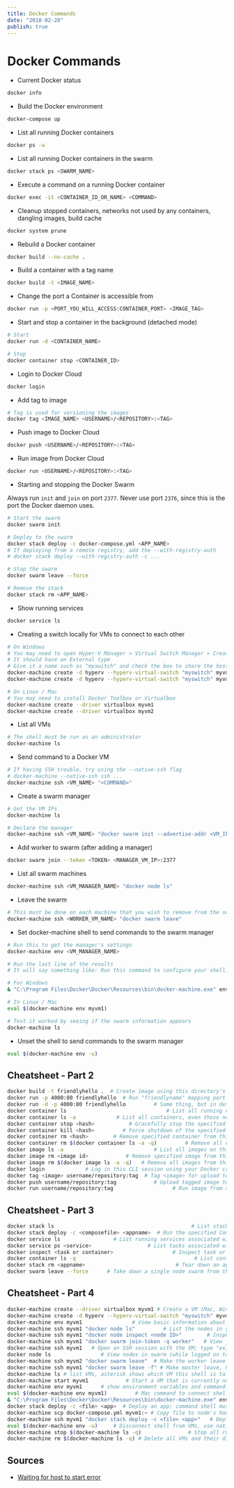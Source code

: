 ```yaml
---
title: Docker Commands
date: "2018-02-28"
publish: true
---
```



# Docker Commands

- Current Docker status

```bash
docker info
```

- Build the Docker environment

```bash
docker-compose up
```

- List all running Docker containers

```bash
docker ps -a
```

- List all running Docker containers in the swarm

```bash
docker stack ps <SWARM_NAME>
```

- Execute a command on a running Docker container

```bash
docker exec -it <CONTAINER_ID_OR_NAME> <COMMAND>
```

- Cleanup stopped containers, networks not used by any containers, dangling images, build cache

```bash
docker system prune
```

- Rebuild a Docker container

```bash
docker build --no-cache .
```

- Build a container with a tag name

```bash
docker build -t <IMAGE_NAME>
```

- Change the port a Container is accessible from

```bash
docker run -p <PORT_YOU_WILL_ACCESS:CONTAINER_PORT> <IMAGE_TAG>
```

- Start and stop a container in the background (detached mode)

```bash
# Start
docker run -d <CONTAINER_NAME>

# Stop
docker container stop <CONTAINER_ID>
```

- Login to Docker Cloud

```bash
docker login
```

- Add tag to image

```bash
# Tag is used for versioning the images
docker tag <IMAGE_NAME> <USERNAME>/<REPOSITORY>:<TAG>
```

- Push image to Docker Cloud

```bash
docker push <USERNAME>/<REPOSITORY>:<TAG>
```

- Run image from Docker Cloud

```bash
docker run <USERNAME>/<REPOSITORY>:<TAG>
```

- Starting and stopping the Docker Swarm

Always run `init` and `join` on port `2377`. Never use port `2376`, since this is the port the Docker daemon uses.

```bash
# Start the swarm
docker swarm init

# Deploy to the swarm
docker stack deploy -c docker-compose.yml <APP_NAME>
# If deploying from a remote registry, add the --with-registry-auth
# docker stack deploy --with-registry-auth -c ...

# Stop the swarm
docker swarm leave --force

# Remove the stack
docker stack rm <APP_NAME>
```

- Show running services

```bash
docker service ls
```

- Creating a switch locally for VMs to connect to each other

```bash
# On Windows
# You may need to open Hyper-V Manager > Virtual Switch Manager > Create Virtual Switch
# It should have an External type
# Give it a name such as "myswitch" and check the box to share the host machine's active network adapter
docker-machine create -d hyperv --hyperv-virtual-switch "myswitch" myvm1
docker-machine create -d hyperv --hyperv-virtual-switch "myswitch" myvm2

# On Linux / Mac
# You may need to install Docker Toolbox or Virtualbox
docker-machine create --driver virtualbox myvm1
docker-machine create --driver virtualbox myvm2
```

- List all VMs

```bash
# The shell must be run as an administrator
docker-machine ls
```

- Send command to a Docker VM

```bash
# If having SSH trouble, try using the --native-ssh flag
# docker-machine --native-ssh ssh ...
docker-machine ssh <VM_NAME> "<COMMAND>"
```

- Create a swarm manager

```bash
# Get the VM IPs
docker-machine ls

# Declare the manager
docker-machine ssh <VM_NAME> "docker swarm init --advertise-addr <VM_IP>"
```

- Add worker to swarm (after adding a manager)

```bash
docker swarm join --token <TOKEN> <MANAGER_VM_IP>:2377
```

- List all swarm machines

```bash
docker-machine ssh <VM_MANAGER_NAME> "docker node ls"
```

- Leave the swarm

```bash
# This must be done on each machine that you wish to remove from the swarm
docker-machine ssh <WORKER_VM_NAME> "docker swarm leave"
```

- Set docker-machine shell to send commands to the swarm manager

```bash
# Run this to get the manager's settings
docker-machine env <VM_MANAGER_NAME>

# Run the last line of the results
# It will say something like: Run this command to configure your shell:

# For Windows
& "C:\Program Files\Docker\Docker\Resources\bin\docker-machine.exe" env <VM_MANAGER_NAME> | Invoke-Expression

# In Linux / Mac
eval $(docker-machine env myvm1)

# Test it worked by seeing if the swarm information appears
docker-machine ls
```

- Unset the shell to send commands to the swarm manager

```bash
eval $(docker-machine env -u)
```

## Cheatsheet - Part 2

```bash
docker build -t friendlyhello .  # Create image using this directory's Dockerfile
docker run -p 4000:80 friendlyhello  # Run "friendlyname" mapping port 4000 to 80
docker run -d -p 4000:80 friendlyhello         # Same thing, but in detached mode
docker container ls                                # List all running containers
docker container ls -a             # List all containers, even those not running
docker container stop <hash>           # Gracefully stop the specified container
docker container kill <hash>         # Force shutdown of the specified container
docker container rm <hash>        # Remove specified container from this machine
docker container rm $(docker container ls -a -q)         # Remove all containers
docker image ls -a                             # List all images on this machine
docker image rm <image id>            # Remove specified image from this machine
docker image rm $(docker image ls -a -q)   # Remove all images from this machine
docker login             # Log in this CLI session using your Docker credentials
docker tag <image> username/repository:tag  # Tag <image> for upload to registry
docker push username/repository:tag            # Upload tagged image to registry
docker run username/repository:tag                   # Run image from a registry
```

## Cheatsheet - Part 3

```bash
docker stack ls                                            # List stacks or apps
docker stack deploy -c <composefile> <appname>  # Run the specified Compose file
docker service ls                 # List running services associated with an app
docker service ps <service>                  # List tasks associated with an app
docker inspect <task or container>                   # Inspect task or container
docker container ls -q                                      # List container IDs
docker stack rm <appname>                             # Tear down an application
docker swarm leave --force      # Take down a single node swarm from the manager
```

## Cheatsheet - Part 4

```bash
docker-machine create --driver virtualbox myvm1 # Create a VM (Mac, Win7, Linux)
docker-machine create -d hyperv --hyperv-virtual-switch "myswitch" myvm1 # Win10
docker-machine env myvm1                # View basic information about your node
docker-machine ssh myvm1 "docker node ls"         # List the nodes in your swarm
docker-machine ssh myvm1 "docker node inspect <node ID>"        # Inspect a node
docker-machine ssh myvm1 "docker swarm join-token -q worker"   # View join token
docker-machine ssh myvm1   # Open an SSH session with the VM; type "exit" to end
docker node ls                # View nodes in swarm (while logged on to manager)
docker-machine ssh myvm2 "docker swarm leave"  # Make the worker leave the swarm
docker-machine ssh myvm1 "docker swarm leave -f" # Make master leave, kill swarm
docker-machine ls # list VMs, asterisk shows which VM this shell is talking to
docker-machine start myvm1            # Start a VM that is currently not running
docker-machine env myvm1      # show environment variables and command for myvm1
eval $(docker-machine env myvm1)         # Mac command to connect shell to myvm1
& "C:\Program Files\Docker\Docker\Resources\bin\docker-machine.exe" env myvm1 | Invoke-Expression   # Windows command to connect shell to myvm1
docker stack deploy -c <file> <app>  # Deploy an app; command shell must be set to talk to manager (myvm1), uses local Compose file
docker-machine scp docker-compose.yml myvm1:~ # Copy file to node's home dir (only required if you use ssh to connect to manager and deploy the app)
docker-machine ssh myvm1 "docker stack deploy -c <file> <app>"   # Deploy an app using ssh (you must have first copied the Compose file to myvm1)
eval $(docker-machine env -u)     # Disconnect shell from VMs, use native docker
docker-machine stop $(docker-machine ls -q)               # Stop all running VMs
docker-machine rm $(docker-machine ls -q) # Delete all VMs and their disk images
```

## Sources

- [Waiting for host to start error](https://github.com/docker/machine/issues/3832)
